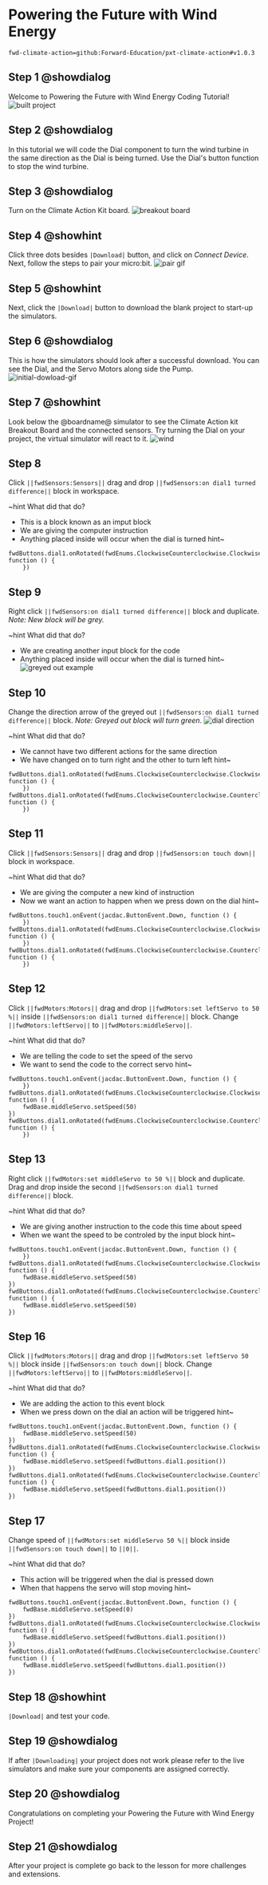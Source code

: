 # Powering the Future with Wind Energy

```package
fwd-climate-action=github:Forward-Education/pxt-climate-action#v1.0.3
```

## Step 1 @showdialog

Welcome to Powering the Future with Wind Energy Coding Tutorial!
![built project](https://forward-education.github.io/pxt-climate-action/tutorial-assets/project-windturbine-200.png)

## Step 2 @showdialog

In this tutorial we will code the Dial component to turn the wind turbine in the same direction as the Dial is being turned.
Use the Dial's button function to stop the wind turbine.

## Step 3 @showdialog

Turn on the Climate Action Kit board.
![breakout board](https://forward-education.github.io/pxt-climate-action/tutorial-assets/breakout-turn-on.png)

## Step 4 @showhint

Click three dots besides `|Download|` button, and click on _Connect Device_.
Next, follow the steps to pair your micro:bit.
![pair gif](https://forward-education.github.io/pxt-climate-action/tutorial-assets/pairmicrobit-280x203.gif)

## Step 5 @showhint

Next, click the `|Download|` button to download the blank project to start-up the simulators.

## Step 6 @showdialog

This is how the simulators should look after a successful download. You can see the Dial, and the Servo Motors along side the Pump.
![initial-dowload-gif](https://forward-education.github.io/pxt-climate-action/tutorial-assets/initial-download.gif)

## Step 7 @showhint

Look below the @boardname@ simulator to see the Climate Action kit Breakout Board and the connected sensors.
Try turning the Dial on your project, the virtual simulator will react to it.
![wind](https://forward-education.github.io/pxt-climate-action/tutorial-assets/simulator-6-Dial.gif)

## Step 8

Click `||fwdSensors:Sensors||` drag and drop
`||fwdSensors:on dial1 turned difference||` block in workspace.

~hint What did that do?

-   This is a block known as an imput block
-   We are giving the computer instruction
-   Anything placed inside will occur when the dial is turned
    hint~

```blocks
fwdButtons.dial1.onRotated(fwdEnums.ClockwiseCounterclockwise.Clockwise, function () {
    })
```

## Step 9

Right click `||fwdSensors:on dial1 turned difference||` block and duplicate. _Note: New block will be grey._

~hint What did that do?

-   We are creating another input block for the code
-   Anything placed inside will occur when the dial is turned
    hint~
    ![greyed out example](https://forward-education.github.io/pxt-climate-action/tutorial-assets/dial-greyed-out-demo.png)

## Step 10

Change the direction arrow of the greyed out `||fwdSensors:on dial1 turned difference||` block. _Note: Greyed out block will turn green._
![dial direction](https://forward-education.github.io/pxt-climate-action/tutorial-assets/dial-direction-switch.gif)

~hint What did that do?

-   We cannot have two different actions for the same direction
-   We have changed on to turn right and the other to turn left
    hint~

```blocks
fwdButtons.dial1.onRotated(fwdEnums.ClockwiseCounterclockwise.Clockwise, function () {
    })
fwdButtons.dial1.onRotated(fwdEnums.ClockwiseCounterclockwise.Counterclockwise, function () {
    })
```

## Step 11

Click `||fwdSensors:Sensors||` drag and drop
`||fwdSensors:on touch down||` block in workspace.

~hint What did that do?

-   We are giving the computer a new kind of instruction
-   Now we want an action to happen when we press down on the dial
    hint~

```blocks
fwdButtons.touch1.onEvent(jacdac.ButtonEvent.Down, function () {
    })
fwdButtons.dial1.onRotated(fwdEnums.ClockwiseCounterclockwise.Clockwise, function () {
    })
fwdButtons.dial1.onRotated(fwdEnums.ClockwiseCounterclockwise.Counterclockwise, function () {
    })
```

## Step 12

Click `||fwdMotors:Motors||` drag and drop
`||fwdMotors:set leftServo to 50 %||` inside
`||fwdSensors:on dial1 turned difference||` block.
Change `||fwdMotors:leftServo||` to `||fwdMotors:middleServo||`.

~hint What did that do?

-   We are telling the code to set the speed of the servo
-   We want to send the code to the correct servo
    hint~

```blocks
fwdButtons.touch1.onEvent(jacdac.ButtonEvent.Down, function () {
    })
fwdButtons.dial1.onRotated(fwdEnums.ClockwiseCounterclockwise.Clockwise, function () {
    fwdBase.middleServo.setSpeed(50)
})
fwdButtons.dial1.onRotated(fwdEnums.ClockwiseCounterclockwise.Counterclockwise, function () {
    })
```

## Step 13

Right click `||fwdMotors:set middleServo to 50 %||` block and duplicate.
Drag and drop inside the second `||fwdSensors:on dial1 turned difference||` block.

~hint What did that do?

-   We are giving another instruction to the code this time about speed
-   When we want the speed to be controled by the input block
    hint~

```blocks
fwdButtons.touch1.onEvent(jacdac.ButtonEvent.Down, function () {
    })
fwdButtons.dial1.onRotated(fwdEnums.ClockwiseCounterclockwise.Clockwise, function () {
    fwdBase.middleServo.setSpeed(50)
})
fwdButtons.dial1.onRotated(fwdEnums.ClockwiseCounterclockwise.Counterclockwise, function () {
    fwdBase.middleServo.setSpeed(50)
})
```

## Step 16

Click `||fwdMotors:Motors||` drag and drop `||fwdMotors:set leftServo 50 %||` block inside `||fwdSensors:on touch down||` block. Change `||fwdMotors:leftServo||` to `||fwdMotors:middleServo||`.

~hint What did that do?

-   We are adding the action to this event block
-   When we press down on the dial an action will be triggered
    hint~

```blocks
fwdButtons.touch1.onEvent(jacdac.ButtonEvent.Down, function () {
    fwdBase.middleServo.setSpeed(50)
})
fwdButtons.dial1.onRotated(fwdEnums.ClockwiseCounterclockwise.Clockwise, function () {
    fwdBase.middleServo.setSpeed(fwdButtons.dial1.position())
})
fwdButtons.dial1.onRotated(fwdEnums.ClockwiseCounterclockwise.Counterclockwise, function () {
    fwdBase.middleServo.setSpeed(fwdButtons.dial1.position())
})
```

## Step 17

Change speed of `||fwdMotors:set middleServo 50 %||` block inside `||fwdSensors:on touch down||`
to `||0||`.

~hint What did that do?

-   This action will be triggered when the dial is pressed down
-   When that happens the servo will stop moving
    hint~

```blocks
fwdButtons.touch1.onEvent(jacdac.ButtonEvent.Down, function () {
    fwdBase.middleServo.setSpeed(0)
})
fwdButtons.dial1.onRotated(fwdEnums.ClockwiseCounterclockwise.Clockwise, function () {
    fwdBase.middleServo.setSpeed(fwdButtons.dial1.position())
})
fwdButtons.dial1.onRotated(fwdEnums.ClockwiseCounterclockwise.Counterclockwise, function () {
    fwdBase.middleServo.setSpeed(fwdButtons.dial1.position())
})
```

## Step 18 @showhint

`|Download|` and test your code.

## Step 19 @showdialog

If after `|Downloading|` your project does not work please refer to the
live simulators and make sure your components are assigned correctly.

## Step 20 @showdialog

Congratulations on completing your Powering the Future with Wind Energy Project!

## Step 21 @showdialog

After your project is complete go back to the lesson for more challenges and extensions.
